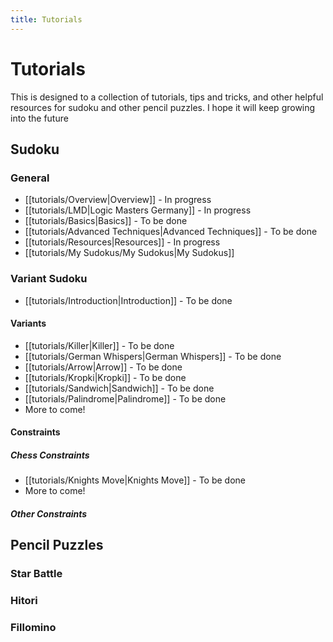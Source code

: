 ```yaml
---
title: Tutorials
---
```

# Tutorials

This is designed to a collection of tutorials, tips and tricks, and other helpful resources for sudoku and other pencil puzzles. I hope it will keep growing into the future

## Sudoku
### General
- [[tutorials/Overview|Overview]] - In progress
- [[tutorials/LMD|Logic Masters Germany]] - In progress
- [[tutorials/Basics|Basics]] - To be done
- [[tutorials/Advanced Techniques|Advanced Techniques]] - To be done
- [[tutorials/Resources|Resources]] - In progress
- [[tutorials/My Sudokus/My Sudokus|My Sudokus]]

### Variant Sudoku
- [[tutorials/Introduction|Introduction]] - To be done
#### Variants
- [[tutorials/Killer|Killer]] - To be done
- [[tutorials/German Whispers|German Whispers]] - To be done
- [[tutorials/Arrow|Arrow]] - To be done
- [[tutorials/Kropki|Kropki]] - To be done
- [[tutorials/Sandwich|Sandwich]] - To be done
- [[tutorials/Palindrome|Palindrome]] - To be done
- More to come!

#### Constraints
##### Chess Constraints
- [[tutorials/Knights Move|Knights Move]] - To be done
- More to come!

##### Other Constraints

## Pencil Puzzles
### Star Battle



### Hitori





### Fillomino










